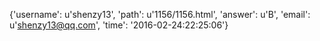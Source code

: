 {'username': u'shenzy13', 'path': u'1156/1156.html', 'answer': u'B', 'email': u'shenzy13@qq.com', 'time': '2016-02-24:22:25:06'}